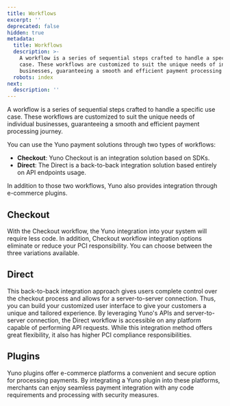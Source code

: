 ```yaml
---
title: Workflows
excerpt: ''
deprecated: false
hidden: true
metadata:
  title: Workflows
  description: >-
    A workflow is a series of sequential steps crafted to handle a specific use
    case. These workflows are customized to suit the unique needs of individual
    businesses, guaranteeing a smooth and efficient payment processing journey.
  robots: index
next:
  description: ''
---
```

A workflow is a series of sequential steps crafted to handle a specific use case. These workflows are customized to suit the unique needs of individual businesses, guaranteeing a smooth and efficient payment processing journey.

You can use the Yuno payment solutions through two types of workflows:

* **Checkout**: Yuno Checkout is an integration solution based on SDKs. 
* **Direct**: The Direct is a back-to-back integration solution based entirely on API endpoints usage. 

In addition to those two workflows, Yuno also provides integration through e-commerce plugins.

## Checkout

With the Checkout workflow, the Yuno integration into your system will require less code. In addition, Checkout workflow integration options eliminate or reduce your PCI responsibility. You can choose between the three variations available. 

## Direct

This back-to-back integration approach gives users complete control over the checkout process and allows for a server-to-server connection. Thus, you can build your customized user interface to give your customers a unique and tailored experience. By leveraging Yuno's APIs and server-to-server connection, the Direct workflow is accessible on any platform capable of performing API requests. While this integration method offers great flexibility, it also has higher PCI compliance responsibilities. 

## Plugins

Yuno plugins offer e-commerce platforms a convenient and secure option for processing payments. By integrating a Yuno plugin into these platforms, merchants can enjoy seamless payment integration with any code requirements and processing with security measures.
